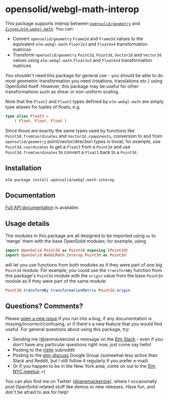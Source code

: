 # opensolid/webgl-math-interop

This package supports interop between [`opensolid/geometry`](http://package.elm-lang.org/packages/opensolid/geometry/latest)
and [`Zinggi/elm-webgl-math`](http://package.elm-lang.org/packages/Zinggi/elm-webgl-math/latest).
You can:

  - Convert `opensolid/geometry` `Frame2d` and `Frame3d` values to the
    equivalent `elm-webgl-math` `Float3x3` and `Float4x4` transformation
    matrices
  - Transform `opensolid/geometry` `Point2d`, `Point3d`, `Vector2d` and
    `Vector3d` values using `elm-webgl-math` `Float3x3` and `Float4x4`
    transformation matrices

You shouldn't need this package for general use - you should be able to do most
geometric transformation you need (rotations, translations etc.) using OpenSolid
itself. However, this package may be useful for other transformations such as
shear or non-uniform scaling.

Note that the `Float2` and `Float3` types defined by `elm-webgl-math` are simply
type aliases for tuples of floats, e.g.

```elm
type alias Float3 =
    ( Float, Float, Float )
```

Since those are exactly the same types used by functions like
`Point3d.fromCoordinates` and `Vector2d.components`, conversion to and from
`opensolid/geometry` point/vector/direction types is trivial; for example, use
`Point3d.coordinates` to get a `Float3` from a `Point3d` and use
`Point3d.fromCoordinates` to convert a `Float3` back to a `Point3d`.

## Installation

```
elm package install opensolid/webgl-math-interop
```

## Documentation

[Full API documentation](http://package.elm-lang.org/packages/opensolid/webgl-math-interop/1.0.0)
is available.

## Usage details

The modules in this package are all designed to be imported using `as` to
'merge' them with the base OpenSolid modules; for example, using

```elm
import OpenSolid.Point3d as Point3d exposing (Point3d)
import OpenSolid.WebGLMath.Interop.Point3d as Point3d
```

will let you use functions from both modules as if they were part of one big
`Point3d` module. For example, you could use the `transformBy` function from
this package's `Point3d` module with the `origin` value from the base `Point3d`
module as if they were part of the same module:

```elm
Point3d.transformBy transformationMatrix Point3d.origin
```

## Questions? Comments?

Please [open a new issue](https://github.com/opensolid/webgl-math-interop/issues)
if you run into a bug, if any documentation is missing/incorrect/confusing, or
if there's a new feature that you would find useful. For general questions about
using this package, try:

  - Sending me (@ianmackenzie) a message on the [Elm Slack](http://elmlang.herokuapp.com/) -
    even if you don't have any particular questions right now, just come say
    hello!
  - Posting to the [r/elm](https://reddit.com/r/elm) subreddit
  - Posting to the [elm-discuss](https://groups.google.com/forum/#!forum/elm-discuss)
    Google Group (somewhat less active than Slack and Reddit, but I still follow
    it regularly if you prefer e-mail)
  - Or if you happen to be in the New York area, come on out to the
    [Elm NYC meetup](https://www.meetup.com/Elm-NYC/) =)

You can also find me on Twitter ([@ianemackenzie](https://twitter.com/ianemackenzie)),
where I occasionally post OpenSolid-related stuff like demos or new releases.
Have fun, and don't be afraid to ask for help!

